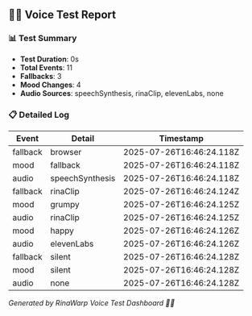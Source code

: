 ## 🧜‍♀️ Voice Test Report

### 📊 Test Summary
- **Test Duration**: 0s
- **Total Events**: 11
- **Fallbacks**: 3
- **Mood Changes**: 4
- **Audio Sources**: speechSynthesis, rinaClip, elevenLabs, none

### 📋 Detailed Log
| Event | Detail | Timestamp |
|-------|--------|-----------|
| fallback | browser | 2025-07-26T16:46:24.118Z |
| mood | fallback | 2025-07-26T16:46:24.118Z |
| audio | speechSynthesis | 2025-07-26T16:46:24.118Z |
| fallback | rinaClip | 2025-07-26T16:46:24.124Z |
| mood | grumpy | 2025-07-26T16:46:24.125Z |
| audio | rinaClip | 2025-07-26T16:46:24.125Z |
| mood | happy | 2025-07-26T16:46:24.126Z |
| audio | elevenLabs | 2025-07-26T16:46:24.126Z |
| fallback | silent | 2025-07-26T16:46:24.128Z |
| mood | silent | 2025-07-26T16:46:24.128Z |
| audio | none | 2025-07-26T16:46:24.128Z |

_Generated by RinaWarp Voice Test Dashboard 🧜‍♀️_